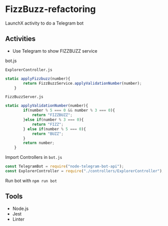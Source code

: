 # FizzBuzz-refactoring
LaunchX activity to do a Telegram bot
## Activities
- Use Telegram to show FIZZBUZZ service

<summary>bot.js </summary>

`ExplorerController.js`
``` javascript
static applyFizzbuzz(number){
        return FizzBuzzService.applyValidationNumber(number);
    }

```

`FizzBuzzServer.js`
``` javascript
static applyValidationNumber(number){
        if(number % 5 === 0 && number % 3 === 0){
            return "FIZZBUZZ";
        }else if(number % 3 === 0){
            return "FIZZ";    
        } else if(number % 5 === 0){
            return "BUZZ";
        }
        return number;
    }
```

Import Controllers in `bot.js`
``` javascript
const TelegramBot = require("node-telegram-bot-api");
const ExplorerController = require("./controllers/ExplorerController");
```
Run bot with `npm run bot`

## Tools
- Node.js
- Jest
- Linter
